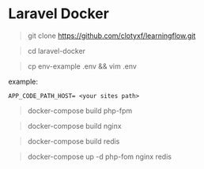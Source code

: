 # Laravel Docker

> git clone https://github.com/clotyxf/learningflow.git

> cd laravel-docker

> cp env-example .env && vim .env

example:
```
APP_CODE_PATH_HOST= <your sites path>
```

> docker-compose build php-fpm

> docker-compose build nginx

>docker-compose build redis

> docker-compose up -d php-fom nginx redis